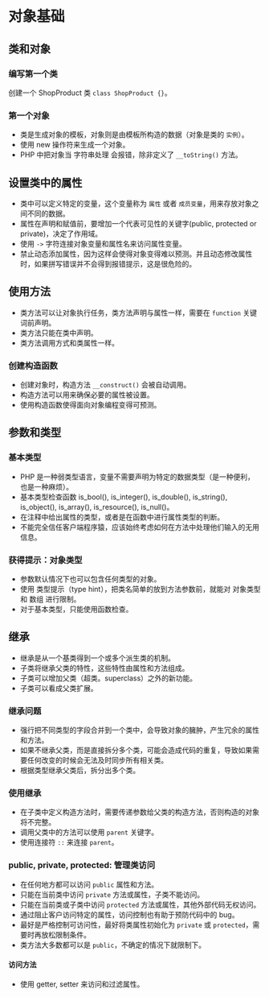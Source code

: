 # 对象基础

## 类和对象
### 编写第一个类
创建一个 ShopProduct 类 `class ShopProduct {}`。

### 第一个对象
* 类是生成对象的模板，对象则是由模板所构造的数据（对象是类的 `实例`）。
* 使用 new 操作符来生成一个对象。
* PHP 中把对象当 字符串处理 会报错，除非定义了 `__toString()` 方法。

## 设置类中的属性
* 类中可以定义特定的变量，这个变量称为 `属性` 或者 `成员变量`，用来存放对象之间不同的数据。
* 属性在声明和赋值前，要增加一个代表可见性的关键字(public, protected or private)，决定了作用域。
* 使用 `->` 字符连接对象变量和属性名来访问属性变量。
* 禁止动态添加属性，因为这样会使得对象变得难以预测。并且动态修改属性时，如果拼写错误并不会得到报错提示，这是很危险的。

## 使用方法
* 类方法可以让对象执行任务，类方法声明与属性一样，需要在 `function` 关键词前声明。
* 类方法只能在类中声明。
* 类方法调用方式和类属性一样。

### 创建构造函数
* 创建对象时，构造方法 `__construct()`  会被自动调用。
* 构造方法可以用来确保必要的属性被设置。
* 使用构造函数使得面向对象编程变得可预测。

## 参数和类型
### 基本类型
* PHP 是一种弱类型语言，变量不需要声明为特定的数据类型（是一种便利，也是一种麻烦）。
* 基本类型检查函数 is_bool(), is_integer(), is_double(), is_string(), is_object(), is_array(), is_resource(), is_null()。
* 在注释中给出属性的类型，或者是在函数中进行属性类型的判断。
* 不能完全信任客户端程序猿，应该始终考虑如何在方法中处理他们输入的无用信息。

### 获得提示：对象类型
* 参数默认情况下也可以包含任何类型的对象。
* 使用 类型提示（type hint），把类名简单的放到方法参数前，就能对 对象类型 和 数组 进行限制。
* 对于基本类型，只能使用函数检查。

## 继承
* 继承是从一个基类得到一个或多个派生类的机制。
* 子类将继承父类的特性，这些特性由属性和方法组成。
* 子类可以增加父类（超类。superclass）之外的新功能。
* 子类可以看成父类扩展。

### 继承问题
* 强行把不同类型的字段合并到一个类中，会导致对象的臃肿，产生冗余的属性和方法。
* 如果不继承父类，而是直接拆分多个类，可能会造成代码的重复，导致如果需要任何改变的时候会无法及时同步所有相关类。
* 根据类型继承父类后，拆分出多个类。

### 使用继承
* 在子类中定义构造方法时，需要传递参数给父类的构造方法，否则构造的对象将不完整。
* 调用父类中的方法可以使用 `parent` 关键字。
* 使用连接符 `::` 来连接 `parent`。

### public, private, protected: 管理类访问
* 在任何地方都可以访问 `public` 属性和方法。
* 只能在当前类中访问 `private` 方法或属性，子类不能访问。
* 只能在当前类或子类中访问 `protected` 方法或属性，其他外部代码无权访问。
* 通过阻止客户访问特定的属性，访问控制也有助于预防代码中的 bug。
* 最好是严格控制可访问性，最好将类属性初始化为 `private` 或 `protected`，需要时再放松限制条件。
* 类方法大多数都可以是 `public`，不确定的情况下就限制下。
#### 访问方法
* 使用 getter, setter 来访问和过滤属性。
